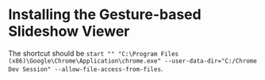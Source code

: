 # Installing the Gesture-based Slideshow Viewer

The shortcut should be `start "" "C:\Program Files (x86)\Google\Chrome\Application\chrome.exe" --user-data-dir="C:/Chrome Dev Session" --allow-file-access-from-files`.
